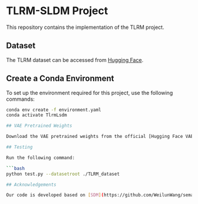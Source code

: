 # TLRM-SLDM Project

This repository contains the implementation of the TLRM project. 

## Dataset

The TLRM dataset can be accessed from [Hugging Face](https://huggingface.co/datasets/Rane7/TLRM_Dataset).

## Create a Conda Environment

To set up the environment required for this project, use the following commands:

```bash
conda env create -f environment.yaml
conda activate TlrmLsdm

## VAE Pretrained Weights

Download the VAE pretrained weights from the official [Hugging Face VAE weights](https://huggingface.co/sd-vae-ft-mse).

## Testing

Run the following command:

```bash
python test.py --datasetroot ./TLRM_dataset

## Acknowledgements

Our code is developed based on [SDM](https://github.com/WeilunWang/semantic-diffusion-model). We also thank [guided-diffusion](https://github.com/openai/guided-diffusion), "test_with_FID.py" in [OASIS](https://github.com/w-star/oasis) for FID computation, and "lpips.py" in [stargan-v2](https://github.com/clovaai/stargan-v2) for LPIPS computation.


